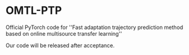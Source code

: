 # OMTL-PTP
 Official PyTorch code for ''Fast adaptation trajectory prediction method based on online multisource transfer learning''
 
Our code will be released after acceptance.
